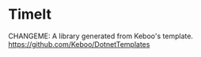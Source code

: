 # TimeIt

CHANGEME: A library generated from Keboo's template. https://github.com/Keboo/DotnetTemplates
